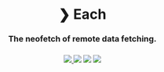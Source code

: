 <h1 align="center">❯ Each</h1>
<h3 align="center">
The neofetch of remote data fetching.
<h3>
<h3 align="center">
    <a href="https://github.com/Milo123459/each/releases">
    <img src="https://img.shields.io/github/downloads/Milo123459/each/total.svg">
    </a>
    <img src="https://img.sfhields.io/github/stars/Milo123459/each">
    <img src="https://tokei.rs/b1/github/Milo123459/each?category=lines">
    <img src="https://www.codefactor.io/repository/github/milo123459/each/badge">
</h3>
<h1></h1>